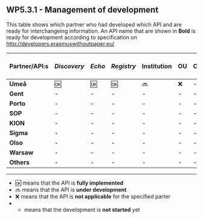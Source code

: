 ## WP5.3.1 - Management of development

This table shows which partner who had developed which API and are ready for interchangeing information. An API name that are shown in **Bold** is ready for development according to specification on http://developers.erasmuswithoutpaper.eu/


| Partner/API:s | *Discovery* | *Echo* | *Registry* | **Institution** | **OU** | **Courses** | **Simple Cource Rep** | 
| ------------- | ----------- | ------ | ---------- | --------------- | ------ | ----------- | --------------------- |
| **Umeå**      |    :ok:     |  :ok:  |    :ok:    | :soon:          |   :x:  |      -      |           -           |
| **Gent**      |     -       |   -    |     -      |    -            |   -    |      -      |           -           |
| **Porto**     |     -       |   -    |     -      |    -            |   -    |      -      |           -           |
| **SOP**       |     -       |   -    |     -      |    -            |   -    |      -      |           -           |
| **KION**      |     -       |   -    |     -      |    -            |   -    |      -      |           -           |
| **Sigma**     |     -       |   -    |     -      |    -            |   -    |      -      |           -           |
| **Olso**      |     -       |   -    |     -      |    -            |   -    |      -      |           -           |
| **Warsaw**    |     -       |   -    |     -      |    -            |   -    |      -      |           -           |
| **Others**    |     -       |   -    |     -      |    -            |   -    |      -      |           -           |

---
* :ok: means that the API is **fully implemented**
* :soon: means that the API is **under development**
* :x: means that the API is **not applicable** for the specified parter 
* - means that the development is **not started** yet
